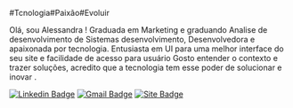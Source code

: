 

#Tcnologia#Paixão#Evoluir

Olá, sou Alessandra ! Graduada em Marketing e graduando Analise de desenvolvimento de Sistemas desenvolvimento,
Desenvolvedora e apaixonada por tecnologia. Entusiasta em UI para uma melhor interface do seu site e facilidade de acesso para usuário
Gosto entender o contexto e trazer soluções, acredito que a tecnologia tem esse poder de solucionar e inovar .


[![Linkedin Badge](https://img.shields.io/badge/-Alessandra%20Brugneroto-6633cc?style=flat-square&logo=Linkedin&logoColor=white&link=https://www.linkedin.com/in/diego-schell-fernandes/)](https://www.linkedin.com/in/alessandra-brugneroto-5b197082/) 
[![Gmail Badge](https://img.shields.io/badge/-brugneroto.alessandra@gmail.com-6633cc?style=flat-red&logo=Gmail&logoColor=white&link=mailto:brugneroto.alessandra@gmail.com)](mailto:brugneroto.alessandra@gmail.com)
[![Site Badge](https://img.shields.io/badge/-LUZSITES-6633cc?style=flat-red&logo=&logoColor=white&link=https://luzsites.com/)](mailto:https://luzsites.com/)
